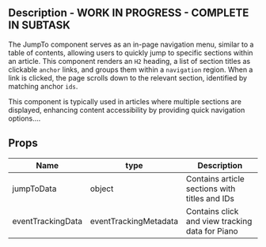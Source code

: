 ## Description - WORK IN PROGRESS - COMPLETE IN SUBTASK

The JumpTo component serves as an in-page navigation menu, similar to a table of contents, allowing users to quickly jump to specific sections within an article. This component renders an `H2` heading, a list of section titles as clickable `anchor` links, and groups them within a `navigation` region. When a link is clicked, the page scrolls down to the relevant section, identified by matching anchor `ids`.

This component is typically used in articles where multiple sections are displayed, enhancing content accessibility by providing quick navigation options....

## Props

| Name              | type                  | Description                                     |
| ----------------- | --------------------- | ----------------------------------------------- |
| jumpToData        | object                | Contains article sections with titles and IDs   |
| eventTrackingData | eventTrackingMetadata | Contains click and view tracking data for Piano |
